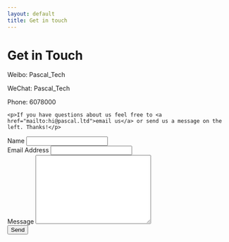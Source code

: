 ```yaml
---
layout: default
title: Get in touch
---
```


<div id="contact">
  <h1 class="pageTitle">Get in Touch</h1>
  <div class="contactContent">
    <p class="intro">Weibo: Pascal_Tech</p>
    <p class="intro">WeChat: Pascal_Tech</p>
    <p class="intro">Phone: 6078000</p>
  
    <p>If you have questions about us feel free to <a href="mailto:hi@pascal.ltd">email us</a> or send us a message on the left. Thanks!</p>
  </div>
  <form action="http://formspree.io/hi@pascal.ltd" method="POST">
    <label for="name">Name</label>
    <input type="text" id="name" name="name" class="full-width"><br>
    <label for="email">Email Address</label>
    <input type="email" id="email" name="_replyto" class="full-width"><br>
    <label for="message">Message</label>
    <textarea name="message" id="message" cols="30" rows="10" class="full-width"></textarea><br>
    <input type="submit" value="Send" class="button">
  </form>
</div>
